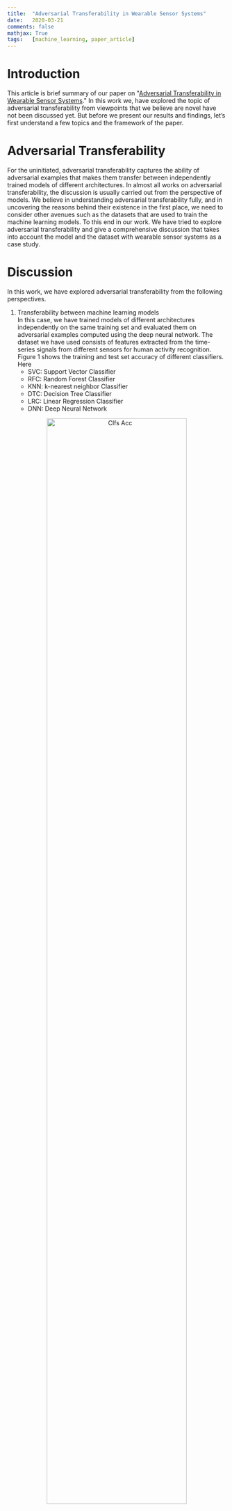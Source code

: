```yaml
---
title: 	"Adversarial Transferability in Wearable Sensor Systems"
date: 	2020-03-21
comments: false
mathjax: True
tags: 	[machine_learning, paper_article]
---
```


# Introduction
This article is brief summary of our paper on "[Adversarial Transferability in 
Wearable Sensor Systems](https://arxiv.org/pdf/2003.07982.pdf)." In this work we, 
have explored the topic of adversarial transferability from viewpoints that 
we believe are novel have not been discussed yet. But before we present our results 
and findings, let’s first understand a few topics and the framework of the paper.

# Adversarial Transferability
For the uninitiated, adversarial transferability captures the ability of adversarial 
examples that makes them transfer between independently trained models of different 
architectures. In almost all works on adversarial transferability, 
the discussion is usually carried out from the perspective of models. We believe 
in understanding adversarial transferability fully, and in uncovering the reasons 
behind their existence in the first place, we need to consider other avenues such 
as the datasets that are used to train the machine learning models. To this end 
in our work. We have tried to explore adversarial transferability and give a 
comprehensive discussion that takes into account the model and the dataset with 
wearable sensor systems as a case study.


# Discussion
In this work, we have explored adversarial transferability from the following perspectives. 
1. Transferability between machine learning models  
	In this case, we have trained models of different architectures independently on the 
same training set and evaluated them on adversarial examples computed using the 
deep neural network. The dataset we have used consists of features extracted from 
the time-series signals from different sensors for human activity recognition.
Figure 1 shows the training and test set accuracy of different classifiers. Here  
	- SVC: Support Vector Classifier
	- RFC: Random Forest Classifier
	- KNN: k-nearest neighbor Classifier
	- DTC: Decision Tree Classifier
	- LRC: Linear Regression Classifier
	- DNN: Deep Neural Network

<p align="center">
  <img src="../assets/images/transferability/clfs_acc.png" alt="Clfs Acc" style="width:80%"/>
  <figcaption align="center">Figure.1 - Classification accuracy of different classifiers on test and training set of the UCI feature dataset.</figcaption>
</p>

	Figures 2 and 3 show the misclassification rate and the success rate of untargeted and 
targeted (with target class sitting) adversarial examples computed using the DNN model 
for all the different classifiers. As we can confirm, the transferability of both 
untargeted and targeted adversarial examples are excellent in this scenario. Also  
	- FGSM: Fast Gradient Sign Method
	- BIM: Basic Iterative Method
	- MIM: Moment Iterative Method
	- SMM: Saliency Map Method
	- CW: Carlini Wagner  
	are the different attack methods we have used in our work. You can find more details about them in the paper.
	

<p align="center">
  <img src="../assets/images/transferability/ms_rate_untar_model_trans.png" alt="Model Untargeted Results" style="width:80%"/>
  <figcaption align="center">Figure.2 - Misclassification rate of different classifiers on untargeted adversarial examples computed using the DNN model.</figcaption>
</p>

<p align="center">
  <img src="../assets/images/transferability/acc_tar_model_trans.png" alt="Model Targeted Results" style="width:80%"/>
  <figcaption align="center">Figure.3 - Success rate of different classifiers on targeted adversarial examples computed using the DNN model.</figcaption>
</p>


2. Transferability Across Subjects  
	By subjects, we mean volunteers used in the study for data collection. 
For example, to collect sensor data for human activity recognition, 
labs recruit individuals to wear sensor systems on them. The collected sensor data 
is then used to train machine learning systems, which are then deployed in real-life 
cases in applications such as health monitoring, medicine adherence, etc. With 
transferability across subjects, we wanted to analyze how the different characteristics of individuals
used for data collection affect the transferability of adversarial examples.    

	We divided the MHEALTH dataset into two groups based on the subject ID: data 
from even ID subjects into one group and data from odd ID subjects into another. 
We then model on these datasets having the same architectures and parameters. 
We computed untargeted and targeted adversarial examples using the even model 
(aptly named because it was trained on the data from even ID subjects :)) and 
evaluated these adversarial examples on both even and odd models. Figures 4 and 
5 show the performance of untargeted and targeted adversarial examples on these 
models, respectively.

<p align="center">
  <img src="../assets/images/transferability/mh_untar_ms_rate_cross_sub.png" alt="Subject Untargeted Results" style="width:80%"/>
  <figcaption align="center">Figure.4 - Misclassification rate of even and odd models on the untargeted adversarial examples computed using the even model.</figcaption>
</p>

<p align="center">
  <img src="../assets/images/transferability/mh_tar_acc_cross_sub.png" alt="Subject Targeted Results" style="width:80%"/>
  <figcaption align="center">Figure.5 - Success rate of even and odd models on the on targeted adversarial examples computed using the even model.</figcaption>
</p>

3. Transferability Across Sensor Locations  
	In wearable systems, sensors can be placed at different body positions to measure the same physiological variation
and bio-markers. For example, to detect human activity, a person can use wearable devices that can be placed at
different body positions. The device can be worn on the wrist like a watch, placed in a pocket, worn around the
ankle, attached to shoes and clothes, wrapped around the chest, and in many more ways. This numerous ways in
which the sensor can be placed on the human body introduce artifacts and biases in the sensor reading than can
cause problems for an adversary. Therefore, it becomes crucial to study adversarial transferability considering
this variability in wearable sensor systems.  

	The MHEALTH dataset has readings from three same-type accelerometer sensors placed at different body
positions. The first sensor is wrapped around the subject chest, the second is worn by the subject on the right wrist,
and the last one is worn on the left ankle. To evaluate adversarial transferability across sensor locations
we train machine learning models on the data from chest and right wrist sensors. We will use the chest 
model to compute adversarial examples and then test them on the right wrist model. Figures 6 and 7 show
the performance of untargeted and targeted adversarial examples computed using the chest model on chest and 
right wrist model.


<p align="center">
  <img src="../assets/images/transferability/mh_untar_ms_rate_cross_body_locs.png" alt="Location Untargeted Results" style="width:80%"/>
  <figcaption align="center">Figure.6 - Misclassification rate of chest and wrist models on the untargeted adversarial examples computed using the chest model.</figcaption>
</p>

<p align="center">
  <img src="../assets/images/transferability/table_cross_locs.png" alt="Location Targeted Results" style="width:80%"/>
  <figcaption align="center">Figure.7 - Success rate of chest and wrist models on the targeted adversarial examples computed using the chest model.</figcaption>
</p>


# Conclusion